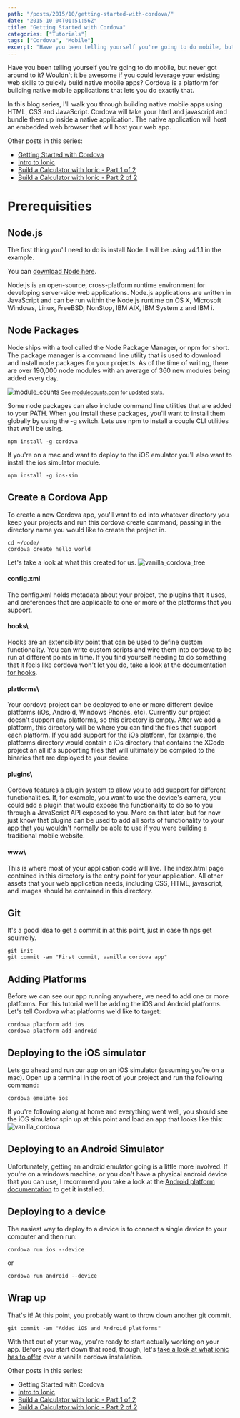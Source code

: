 ```yaml
---
path: "/posts/2015/10/getting-started-with-cordova/"
date: "2015-10-04T01:51:56Z"
title: "Getting Started with Cordova"
categories: ["Tutorials"]
tags: ["Cordova", "Mobile"]
excerpt: "Have you been telling yourself you're going to do mobile, but never got around to it? Wouldn't it b..."
---
```


Have you been telling yourself you're going to do mobile, but never got around to it? Wouldn't it be awesome if you could leverage your existing web skills to quickly build native mobile apps? Cordova is a platform for building native mobile applications that lets you do exactly that.

In this blog series, I'll walk you through building native mobile apps using HTML, CSS and JavaScript. Cordova will take your html and javascript and bundle them up inside a native application.  The native application will host an embedded web browser that will host your web app.

Other posts in this series:

* [Getting Started with Cordova](/getting-started-with-cordova)
* [Intro to Ionic](/intro-to-ionic)
* [Build a Calculator with Ionic - Part 1 of 2](/build-a-calculator-with-ionic-1)
* [Build a Calculator with Ionic - Part 2 of 2](/build-a-calculator-with-ionic-2)

# Prerequisities

## Node.js

The first thing you'll need to do is install Node. I will be using v4.1.1 in the example.

You can [download Node here](https://nodejs.org/en/download/).

Node.js is an open-source, cross-platform runtime environment for developing server-side web applications. Node.js applications are written in JavaScript and can be run within the Node.js runtime on OS X, Microsoft Windows, Linux, FreeBSD, NonStop, IBM AIX, IBM System z and IBM i.

## Node Packages

Node ships with a tool called the Node Package Manager, or npm for short. The package manager is a command line utility that is used to download and install node packages for your projects. As of the time of writing, there are over 190,000 node modules with an average of 360 new modules being added every day.

![module_counts](04-1.png)
<small>See [modulecounts.com](http://www.modulecounts.com) for updated stats.</small>

Some node packages can also include command line utilities that are added to your PATH. When you install these packages, you'll want to install them globally by using the -g switch. Lets use npm to install a couple CLI utilities that we'll be using.

```shell
npm install -g cordova
```

If you're on a mac and want to deploy to the iOS emulator you'll also want to install the ios simulator module.

```shell
npm install -g ios-sim
```

## Create a Cordova App

To create a new Cordova app, you'll want to cd into whatever directory you keep your projects and run this cordova create command, passing in the directory name you would like to create the project in.

```shell
cd ~/code/
cordova create hello_world
```

Let's take a look at what this created for us.
![vanilla_cordova_tree](04-2.png)

#### config.xml

The config.xml holds metadata about your project, the plugins that it uses, and preferences that are applicable to one or more of the platforms that you support.

#### hooks\

Hooks are an extensibility point that can be used to define custom functionality.  You can write custom scripts and wire them into cordova to be run at different points in time.  If you find yourself needing to do something that it feels like cordova won't let you do, take a look at the [documentation for hooks](https://cordova.apache.org/docs/en/edge/guide_appdev_hooks_index.md.html).  

#### platforms\

Your cordova project can be deployed to one or more different device platforms (iOs, Android, Windows Phones, etc).  Currently our project doesn't support any platforms, so this directory is empty.  After we add a platform, this directory will be where you can find the files that support each platform.  If you add support for the iOs platform, for example, the platforms directory would contain a iOs directory that contains the XCode project an all it's supporting files that will ultimately be compiled to the binaries that are deployed to your device.

#### plugins\

Cordova features a plugin system to allow you to add support for different functionalities.  If, for example, you want to use the device's camera, you could add a plugin that would expose the functionality to do so to you through a JavaScript API exposed to you.  More on that later, but for now just know that plugins can be used to add all sorts of functionality to your app that you wouldn't normally be able to use if you were building a traditional mobile website.

#### www\

This is where most of your application code will live.  The index.html page contained in this directory is the entry point for your application.  All other assets that your web application needs, including CSS, HTML, javascript, and images should be contained in this directory.

## Git

It's a good idea to get a commit in at this point, just in case things get squirrelly.  

```shell
git init
git commit -am "First commit, vanilla cordova app"
```

## Adding Platforms

Before we can see our app running anywhere, we need to add one or more platforms.  For this tutorial we'll be adding the iOS and Android platforms.  Let's tell Cordova what platforms we'd like to target:

```shell
cordova platform add ios
cordova platform add android
```

## Deploying to the iOS simulator

Lets go ahead and run our app on an iOS simulator (assuming you're on a mac).  Open up a terminal in the root of your project and run the following command:

```shell
cordova emulate ios
```

If you're following along at home and everything went well, you should see the iOS simulator spin up at this point and load an app that looks like this:
![vanilla_cordova](04-3.png)

## Deploying to an Android Simulator

Unfortunately, getting an android emulator going is a little more involved.  If you're on a windows machine, or you don't have a physical android device that you can use, I recommend you take a look at the [Android platform documentation](https://cordova.apache.org/docs/en/4.0.0/guide_platforms_android_index.md.html) to get it installed.

## Deploying to a device

The easiest way to deploy to a device is to connect a single device to your computer and then run:

```shell
cordova run ios --device
```

or

```shell
cordova run android --device
```

## Wrap up

That's it!  At this point, you probably want to throw down another git commit.

```shell
git commit -am "Added iOS and Android platforms"
```

With that out of your way, you're ready to start actually working on your app.  Before you start down that road, though, let's [take a look at what ionic has to offer](/intro-to-ionic) over a vanilla cordova installation.

Other posts in this series:

* Getting Started with Cordova
* [Intro to Ionic](/intro-to-ionic)
* [Build a Calculator with Ionic - Part 1 of 2](/build-a-calculator-with-ionic-1)
* [Build a Calculator with Ionic - Part 2 of 2](/build-a-calculator-with-ionic-2)